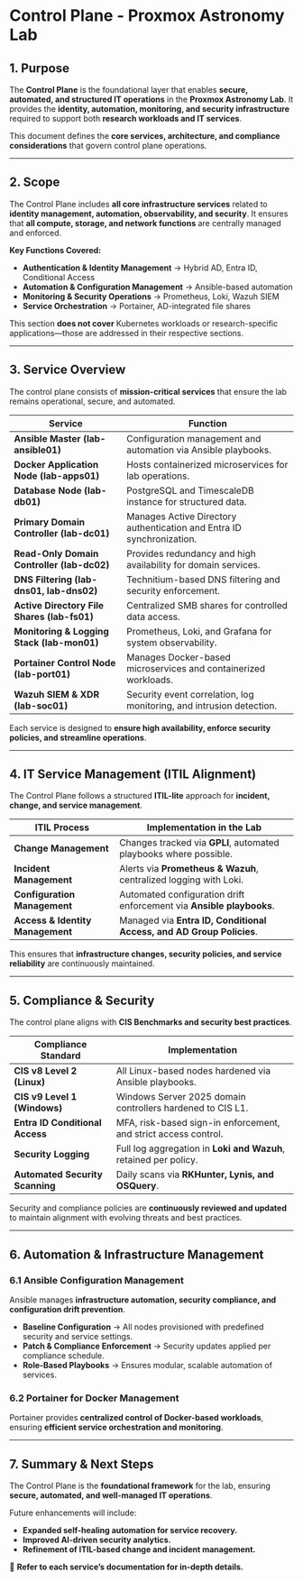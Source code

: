 # **Control Plane - Proxmox Astronomy Lab**

## **1. Purpose**

The **Control Plane** is the foundational layer that enables **secure, automated, and structured IT operations** in the **Proxmox Astronomy Lab**. It provides the **identity, automation, monitoring, and security infrastructure** required to support both **research workloads and IT services**.

This document defines the **core services, architecture, and compliance considerations** that govern control plane operations.

---

## **2. Scope**

The Control Plane includes **all core infrastructure services** related to **identity management, automation, observability, and security**. It ensures that **all compute, storage, and network functions** are centrally managed and enforced.

**Key Functions Covered:**

- **Authentication & Identity Management** → Hybrid AD, Entra ID, Conditional Access
- **Automation & Configuration Management** → Ansible-based automation
- **Monitoring & Security Operations** → Prometheus, Loki, Wazuh SIEM
- **Service Orchestration** → Portainer, AD-integrated file shares

This section **does not cover** Kubernetes workloads or research-specific applications—those are addressed in their respective sections.

---

## **3. Service Overview**

The control plane consists of **mission-critical services** that ensure the lab remains operational, secure, and automated.

| **Service** | **Function** |
|-------------|-------------|
| **Ansible Master (lab-ansible01)** | Configuration management and automation via Ansible playbooks. |
| **Docker Application Node (lab-apps01)** | Hosts containerized microservices for lab operations. |
| **Database Node (lab-db01)** | PostgreSQL and TimescaleDB instance for structured data. |
| **Primary Domain Controller (lab-dc01)** | Manages Active Directory authentication and Entra ID synchronization. |
| **Read-Only Domain Controller (lab-dc02)** | Provides redundancy and high availability for domain services. |
| **DNS Filtering (lab-dns01, lab-dns02)** | Technitium-based DNS filtering and security enforcement. |
| **Active Directory File Shares (lab-fs01)** | Centralized SMB shares for controlled data access. |
| **Monitoring & Logging Stack (lab-mon01)** | Prometheus, Loki, and Grafana for system observability. |
| **Portainer Control Node (lab-port01)** | Manages Docker-based microservices and containerized workloads. |
| **Wazuh SIEM & XDR (lab-soc01)** | Security event correlation, log monitoring, and intrusion detection. |

Each service is designed to **ensure high availability, enforce security policies, and streamline operations**.

---

## **4. IT Service Management (ITIL Alignment)**

The Control Plane follows a structured **ITIL-lite** approach for **incident, change, and service management**.

| **ITIL Process** | **Implementation in the Lab** |
|----------------|---------------------------|
| **Change Management** | Changes tracked via **GPLI**, automated playbooks where possible. |
| **Incident Management** | Alerts via **Prometheus & Wazuh**, centralized logging with Loki. |
| **Configuration Management** | Automated configuration drift enforcement via **Ansible playbooks**. |
| **Access & Identity Management** | Managed via **Entra ID, Conditional Access, and AD Group Policies**. |

This ensures that **infrastructure changes, security policies, and service reliability** are continuously maintained.

---

## **5. Compliance & Security**

The control plane aligns with **CIS Benchmarks and security best practices**.

| **Compliance Standard** | **Implementation** |
|-----------------|-----------------|
| **CIS v8 Level 2 (Linux)** | All Linux-based nodes hardened via Ansible playbooks. |
| **CIS v9 Level 1 (Windows)** | Windows Server 2025 domain controllers hardened to CIS L1. |
| **Entra ID Conditional Access** | MFA, risk-based sign-in enforcement, and strict access control. |
| **Security Logging** | Full log aggregation in **Loki and Wazuh**, retained per policy. |
| **Automated Security Scanning** | Daily scans via **RKHunter, Lynis, and OSQuery**. |

Security and compliance policies are **continuously reviewed and updated** to maintain alignment with evolving threats and best practices.

---

## **6. Automation & Infrastructure Management**

### **6.1 Ansible Configuration Management**

Ansible manages **infrastructure automation, security compliance, and configuration drift prevention**.

- **Baseline Configuration** → All nodes provisioned with predefined security and service settings.
- **Patch & Compliance Enforcement** → Security updates applied per compliance schedule.
- **Role-Based Playbooks** → Ensures modular, scalable automation of services.

### **6.2 Portainer for Docker Management**

Portainer provides **centralized control of Docker-based workloads**, ensuring **efficient service orchestration and monitoring**.

---

## **7. Summary & Next Steps**

The Control Plane is the **foundational framework** for the lab, ensuring **secure, automated, and well-managed IT operations**.

Future enhancements will include:

- **Expanded self-healing automation for service recovery.**
- **Improved AI-driven security analytics.**
- **Refinement of ITIL-based change and incident management.**

📌 **Refer to each service’s documentation for in-depth details.**
